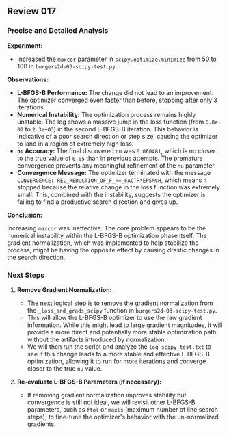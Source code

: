 ## Review 017

### Precise and Detailed Analysis

**Experiment:**

*   Increased the `maxcor` parameter in `scipy.optimize.minimize` from 50 to 100 in `burgers2d-03-scipy-test.py`.

**Observations:**

*   **L-BFGS-B Performance:** The change did not lead to an improvement. The optimizer converged even faster than before, stopping after only 3 iterations.
*   **Numerical Instability:** The optimization process remains highly unstable. The log shows a massive jump in the loss function (from `6.8e-02` to `2.3e+03`) in the second L-BFGS-B iteration. This behavior is indicative of a poor search direction or step size, causing the optimizer to land in a region of extremely high loss.
*   **`nu` Accuracy:** The final discovered `nu` was `0.060481`, which is no closer to the true value of `0.05` than in previous attempts. The premature convergence prevents any meaningful refinement of the `nu` parameter.
*   **Convergence Message:** The optimizer terminated with the message `CONVERGENCE: REL_REDUCTION_OF_F_<=_FACTR*EPSMCH`, which means it stopped because the relative change in the loss function was extremely small. This, combined with the instability, suggests the optimizer is failing to find a productive search direction and gives up.

**Conclusion:**

Increasing `maxcor` was ineffective. The core problem appears to be the numerical instability within the L-BFGS-B optimization phase itself. The gradient normalization, which was implemented to help stabilize the process, might be having the opposite effect by causing drastic changes in the search direction.

### Next Steps

1.  **Remove Gradient Normalization:**
    *   The next logical step is to remove the gradient normalization from the `_loss_and_grads_scipy` function in `burgers2d-03-scipy-test.py`.
    *   This will allow the L-BFGS-B optimizer to use the raw gradient information. While this might lead to large gradient magnitudes, it will provide a more direct and potentially more stable optimization path without the artifacts introduced by normalization.
    *   We will then run the script and analyze the `log_scipy_test.txt` to see if this change leads to a more stable and effective L-BFGS-B optimization, allowing it to run for more iterations and converge closer to the true `nu` value.

2.  **Re-evaluate L-BFGS-B Parameters (if necessary):**
    *   If removing gradient normalization improves stability but convergence is still not ideal, we will revisit other L-BFGS-B parameters, such as `ftol` or `maxls` (maximum number of line search steps), to fine-tune the optimizer's behavior with the un-normalized gradients.